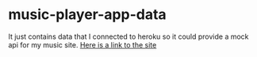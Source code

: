 # music-player-app-data
It just contains data that I connected to heroku so it could provide a mock api for my music site. [Here is a link to the site](https://github.com/VinceXIV/music-player-react)
